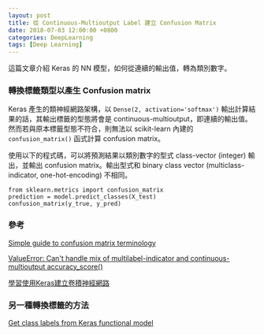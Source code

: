 ```yaml
---
layout: post
title: 從 Continuous-Multioutput Label 建立 Confusion Matrix
date: 2018-07-03 12:00:00 +0800
categories: DeepLearning
tags: [Deep Learning]
---
```


這篇文章介紹 Keras 的 NN 模型，如何從連續的輸出值，轉為類別數字。

### 轉換標籤類型以產生 Confusion matrix

Keras 產生的類神經網路架構，以 `Dense(2, activation='softmax')` 輸出計算結果的話，其輸出標籤的型態將會是 continuous-multioutput，即連續的輸出值。然而若與原本標籤型態不符合，則無法以 scikit-learn 內建的 `confusion_matrix()` 函式計算 confusion matrix。

使用以下的程式碼，可以將預測結果以類別數字的型式 class-vector (integer) 輸出，並輸出 confusion matrix。輸出型式和 binary class vector (multiclass-indicator, one-hot-encoding) 不相同。

```
from sklearn.metrics import confusion_matrix
prediction = model.predict_classes(X_test)
confusion_matrix(y_true, y_pred)
```

### 參考

[Simple guide to confusion matrix terminology](http://www.dataschool.io/simple-guide-to-confusion-matrix-terminology/)

[ValueError: Can't handle mix of multilabel-indicator and continuous-multioutput accuracy_score()](https://stackoverflow.com/questions/41724680/valueerror-cant-handle-mix-of-multilabel-indicator-and-continuous-multioutput)

[學習使用Keras建立卷積神經網路](https://chtseng.wordpress.com/2017/09/23/%e5%ad%b8%e7%bf%92%e4%bd%bf%e7%94%a8keras%e5%bb%ba%e7%ab%8b%e5%8d%b7%e7%a9%8d%e7%a5%9e%e7%b6%93%e7%b6%b2%e8%b7%af/)

### 另一種轉換標籤的方法

[Get class labels from Keras functional model](https://stackoverflow.com/questions/38971293/get-class-labels-from-keras-functional-model)